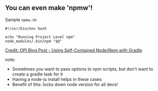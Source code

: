 ## You can even make 'npmw'!

Sample `npmw.sh`
```
#!/usr/bin/env bash

echo "Running Project Level npm"
node_modules/.bin/npm "$@"
```

[Credit: OPI Blog Post - Using Self-Contained Node/Npm with Gradle](https://objectpartners.com/2016/04/14/using-self-contained-node-js-and-npm-instances-with-gradle/)

note:
- Sometimes you want to pass options to npm scripts, but don't want to create a gradle task for it
- Having a node-js install helps in these cases
- Benefit of this: locks down node version for all devs!